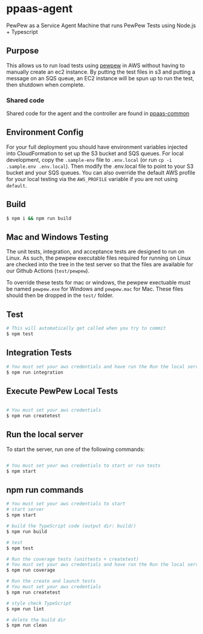 # ppaas-agent
PewPew as a Service Agent Machine that runs PewPew Tests using Node.js + Typescript

## Purpose
This allows us to run load tests using [pewpew](https://github.com/FamilySearch/pewpew) in AWS without having to manually create an ec2 instance. By putting the test files in s3 and putting a message on an SQS queue, an EC2 instance will be spun up to run the test, then shutdown when complete.

### Shared code
Shared code for the agent and the controller are found in [ppaas-common](https://github.com/FamilySearch/pewpew/tree/master/common)

## Environment Config
For your full deployment you should have environment variables injected into CloudFormation to set up the S3 bucket and SQS queues. For local development, copy the `.sample-env` file to `.env.local` (or run `cp -i .sample.env .env.local`). Then modify the .env.local file to point to your S3 bucket and your SQS queues. You can also override the default AWS profile for your local testing via the `AWS_PROFILE` variable if you are not using `default`.

## Build
```bash
$ npm i && npm run build
```

## Mac and Windows Testing
The unit tests, integration, and acceptance tests are designed to run on Linux. As such, the pewpew executable files required for running on Linux are checked into the tree in the test server so that the files are available for our Github Actions (`test/pewpew`).

To override these tests for mac or windows, the pewpew exectuable must be named `pewpew.exe` for Windows and `pewpew.mac` for Mac. These files should then be dropped in the `test/` folder.

## Test

```bash
# This will automatically get called when you try to commit
$ npm test

```

## Integration Tests

```bash
# You must set your aws credentials and have run the Run the local server below
$ npm run integration

```

## Execute PewPew Local Tests

```bash

# You must set your aws credentials
$ npm run createtest

```

## Run the local server

To start the server, run one of the following commands:

 ```bash

 # You must set your aws credentials to start or run tests
 $ npm start
 
 ```

## npm run commands

```bash
# You must set your aws credentials to start
# start server
$ npm start

# build the TypeScript code (output dir: build/)
$ npm run build

# test
$ npm test

# Run the coverage tests (unittests + createtest)
# You must set your aws credentials and have run the Run the local server below
$ npm run coverage

# Run the create and launch tests
# You must set your aws credentials
$ npm run createtest

# style check TypeScript
$ npm run lint

# delete the build dir
$ npm run clean
```
